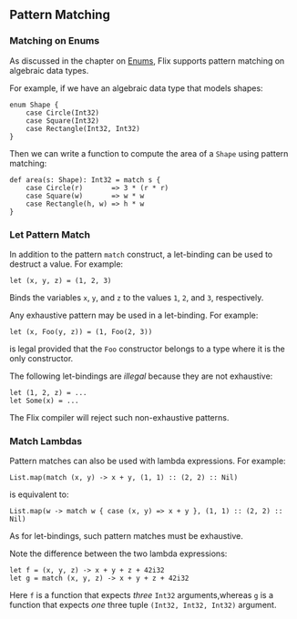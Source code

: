 ## Pattern Matching

### Matching on Enums

As discussed in the chapter on [Enums](enums.md), Flix supports pattern matching
on algebraic data types. 

For example, if we have an algebraic data type that models shapes:

```flix
enum Shape {
    case Circle(Int32)
    case Square(Int32)
    case Rectangle(Int32, Int32)
}
```

Then we can write a function to compute the area of a `Shape` using pattern
matching:

```flix
def area(s: Shape): Int32 = match s {
    case Circle(r)       => 3 * (r * r)
    case Square(w)       => w * w
    case Rectangle(h, w) => h * w
}
```

### Let Pattern Match

In addition to the pattern `match` construct, a
let-binding can be used to destruct a value.
For example:

```flix
let (x, y, z) = (1, 2, 3)
```

Binds the variables `x`, `y`, and `z` to the values
`1`, `2`, and `3`, respectively.

Any exhaustive pattern may be used in a let-binding.
For example:

```flix
let (x, Foo(y, z)) = (1, Foo(2, 3))
```

is legal provided that the `Foo` constructor belongs
to a type where it is the only constructor.

The following let-bindings are *illegal* because they
are not exhaustive:

```flix
let (1, 2, z) = ...
let Some(x) = ...
```

The Flix compiler will reject such non-exhaustive
patterns.

### Match Lambdas

Pattern matches can also be used with lambda
expressions.
For example:

```flix
List.map(match (x, y) -> x + y, (1, 1) :: (2, 2) :: Nil)
```

is equivalent to:

```flix
List.map(w -> match w { case (x, y) => x + y }, (1, 1) :: (2, 2) :: Nil)
```

As for let-bindings, such pattern matches must be
exhaustive.

Note the difference between the two lambda expressions:

```flix
let f = (x, y, z) -> x + y + z + 42i32
let g = match (x, y, z) -> x + y + z + 42i32
```

Here `f` is a function that expects *three* `Int32`
arguments,whereas `g` is a function that expects *one*
three tuple `(Int32, Int32, Int32)` argument.

